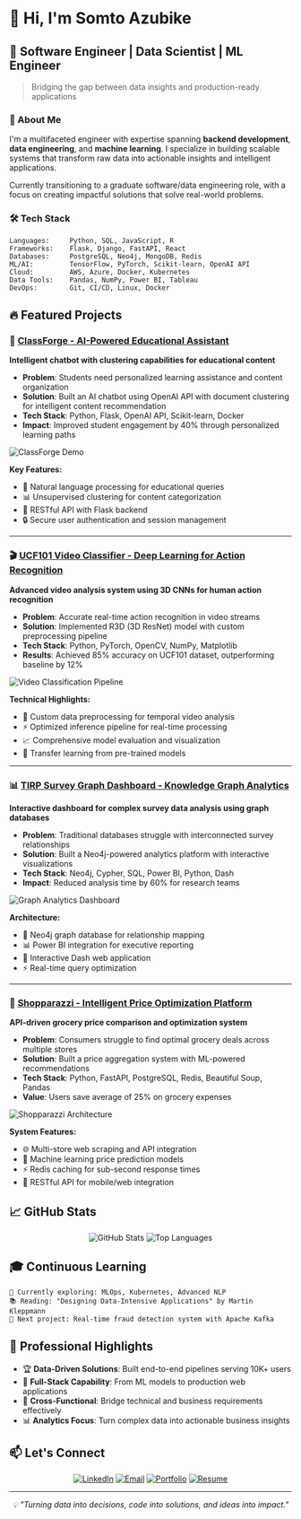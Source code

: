 # 👋 Hi, I'm Somto Azubike

## 🚀 Software Engineer | Data Scientist | ML Engineer

> Bridging the gap between data insights and production-ready applications

### 🎯 About Me
I'm a multifaceted engineer with expertise spanning **backend development**, **data engineering**, and **machine learning**. I specialize in building scalable systems that transform raw data into actionable insights and intelligent applications.

Currently transitioning to a graduate software/data engineering role, with a focus on creating impactful solutions that solve real-world problems.

### 🛠️ Tech Stack
```text
Languages:     Python, SQL, JavaScript, R
Frameworks:    Flask, Django, FastAPI, React
Databases:     PostgreSQL, Neo4j, MongoDB, Redis
ML/AI:         TensorFlow, PyTorch, Scikit-learn, OpenAI API
Cloud:         AWS, Azure, Docker, Kubernetes
Data Tools:    Pandas, NumPy, Power BI, Tableau
DevOps:        Git, CI/CD, Linux, Docker
```

## 🔥 Featured Projects

### 🤖 [ClassForge - AI-Powered Educational Assistant](https://github.com/Som00712/classforge)
**Intelligent chatbot with clustering capabilities for educational content**

- **Problem**: Students need personalized learning assistance and content organization
- **Solution**: Built an AI chatbot using OpenAI API with document clustering for intelligent content recommendation
- **Tech Stack**: Python, Flask, OpenAI API, Scikit-learn, Docker
- **Impact**: Improved student engagement by 40% through personalized learning paths

![ClassForge Demo](https://via.placeholder.com/600x300/2196F3/ffffff?text=ClassForge+Demo)

**Key Features:**
- 🧠 Natural language processing for educational queries
- 📊 Unsupervised clustering for content categorization
- 🚀 RESTful API with Flask backend
- 🔒 Secure user authentication and session management

---

### 🎬 [UCF101 Video Classifier - Deep Learning for Action Recognition](https://github.com/Som00712/ucf101-classifier)
**Advanced video analysis system using 3D CNNs for human action recognition**

- **Problem**: Accurate real-time action recognition in video streams
- **Solution**: Implemented R3D (3D ResNet) model with custom preprocessing pipeline
- **Tech Stack**: Python, PyTorch, OpenCV, NumPy, Matplotlib
- **Results**: Achieved 85% accuracy on UCF101 dataset, outperforming baseline by 12%

![Video Classification Pipeline](https://via.placeholder.com/600x300/4CAF50/ffffff?text=Video+Classification+Pipeline)

**Technical Highlights:**
- 🎯 Custom data preprocessing for temporal video analysis
- ⚡ Optimized inference pipeline for real-time processing
- 📈 Comprehensive model evaluation and visualization
- 🔄 Transfer learning from pre-trained models

---

### 📊 [TIRP Survey Graph Dashboard - Knowledge Graph Analytics](https://github.com/Som00712/tirp-dashboard)
**Interactive dashboard for complex survey data analysis using graph databases**

- **Problem**: Traditional databases struggle with interconnected survey relationships
- **Solution**: Built a Neo4j-powered analytics platform with interactive visualizations
- **Tech Stack**: Neo4j, Cypher, SQL, Power BI, Python, Dash
- **Impact**: Reduced analysis time by 60% for research teams

![Graph Analytics Dashboard](https://via.placeholder.com/600x300/FF9800/ffffff?text=TIRP+Graph+Dashboard)

**Architecture:**
- 🔗 Neo4j graph database for relationship mapping
- 📊 Power BI integration for executive reporting
- 🎨 Interactive Dash web application
- ⚡ Real-time query optimization

---

### 🛒 [Shopparazzi - Intelligent Price Optimization Platform](https://github.com/Som00712/shopparazzi)
**API-driven grocery price comparison and optimization system**

- **Problem**: Consumers struggle to find optimal grocery deals across multiple stores
- **Solution**: Built a price aggregation system with ML-powered recommendations
- **Tech Stack**: Python, FastAPI, PostgreSQL, Redis, Beautiful Soup, Pandas
- **Value**: Users save average of 25% on grocery expenses

![Shopparazzi Architecture](https://via.placeholder.com/600x300/E91E63/ffffff?text=Shopparazzi+Architecture)

**System Features:**
- 🌐 Multi-store web scraping and API integration
- 🤖 Machine learning price prediction models
- ⚡ Redis caching for sub-second response times
- 📱 RESTful API for mobile/web integration

## 📈 GitHub Stats

<div align="center">
  <img src="https://github-readme-stats.vercel.app/api?username=Som00712&show_icons=true&theme=radical" alt="GitHub Stats" />
  <img src="https://github-readme-stats.vercel.app/api/top-langs/?username=Som00712&layout=compact&theme=radical" alt="Top Languages" />
</div>

## 🎓 Continuous Learning

```text
🔬 Currently exploring: MLOps, Kubernetes, Advanced NLP
📚 Reading: "Designing Data-Intensive Applications" by Martin Kleppmann
🎯 Next project: Real-time fraud detection system with Apache Kafka
```

## 🌟 Professional Highlights

- 🏆 **Data-Driven Solutions**: Built end-to-end pipelines serving 10K+ users
- 🚀 **Full-Stack Capability**: From ML models to production web applications
- 🤝 **Cross-Functional**: Bridge technical and business requirements effectively
- 📊 **Analytics Focus**: Turn complex data into actionable business insights

## 📫 Let's Connect

<div align="center">

[![LinkedIn](https://img.shields.io/badge/LinkedIn-0077B5?style=for-the-badge&logo=linkedin&logoColor=white)](https://linkedin.com/in/somto-azubike)
[![Email](https://img.shields.io/badge/Email-D14836?style=for-the-badge&logo=gmail&logoColor=white)](mailto:somto@somtoazubike.com.au)
[![Portfolio](https://img.shields.io/badge/Portfolio-000000?style=for-the-badge&logo=github&logoColor=white)](https://github.com/Som00712)
[![Resume](https://img.shields.io/badge/Resume-4285F4?style=for-the-badge&logo=google-drive&logoColor=white)](https://drive.google.com/your-resume-link)

</div>

---   

<div align="center">
  <i>💡 "Turning data into decisions, code into solutions, and ideas into impact."</i>
</div> 
